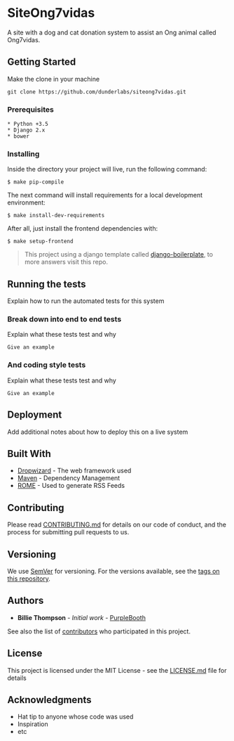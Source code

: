 # SiteOng7vidas

A site with a dog and cat donation system to assist an Ong animal called Ong7vidas.

## Getting Started

Make the clone in your machine

```
git clone https://github.com/dunderlabs/siteong7vidas.git
```

### Prerequisites

```
* Python +3.5
* Django 2.x
* bower
```

### Installing

Inside the directory your project will live, run the following command:

```shell
$ make pip-compile
```

The next command will install requirements for a local development environment:

```shell
$ make install-dev-requirements
```

After all, just install the frontend dependencies with:

```shell
$ make setup-frontend
```
> This project using a django template called [django-boilerplate](https://github.com/dunderlabs/django-boilerplate), to more answers visit this repo.

## Running the tests

Explain how to run the automated tests for this system

### Break down into end to end tests

Explain what these tests test and why

```
Give an example
```

### And coding style tests

Explain what these tests test and why

```
Give an example
```

## Deployment

Add additional notes about how to deploy this on a live system

## Built With

* [Dropwizard](http://www.dropwizard.io/1.0.2/docs/) - The web framework used
* [Maven](https://maven.apache.org/) - Dependency Management
* [ROME](https://rometools.github.io/rome/) - Used to generate RSS Feeds

## Contributing

Please read [CONTRIBUTING.md](https://gist.github.com/PurpleBooth/b24679402957c63ec426) for details on our code of conduct, and the process for submitting pull requests to us.

## Versioning

We use [SemVer](http://semver.org/) for versioning. For the versions available, see the [tags on this repository](https://github.com/your/project/tags). 

## Authors

* **Billie Thompson** - *Initial work* - [PurpleBooth](https://github.com/PurpleBooth)

See also the list of [contributors](https://github.com/your/project/contributors) who participated in this project.

## License

This project is licensed under the MIT License - see the [LICENSE.md](LICENSE.md) file for details

## Acknowledgments

* Hat tip to anyone whose code was used
* Inspiration
* etc
